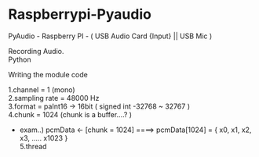# Raspberrypi-Pyaudio

PyAudio - Raspberry PI - ( USB Audio Card {Input} || USB Mic ) <br />

Recording Audio. <br />
Python <br />

Writing the module code <br />

1.channel = 1 (mono) <br />
2.sampling rate = 48000 Hz <br />
3.format = paInt16 -> 16bit ( signed int -32768 ~ 32767 ) <br />
4.chunk = 1024 (chunk is a buffer....? )
  - exam..) pcmData <- [chunk = 1024] ====> pcmData[1024] = { x0, x1, x2, x3, ..... x1023 } <br />
5.thread <br />
